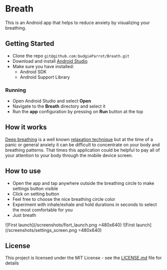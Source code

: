 # Breath

This is an Android app that helps to reduce anxiety by visualizing your breathing.


## Getting Started

- Clone the repo ```git@github.com:budgieParrot/Breath.git```
- Download and install [Android Studio](https://developer.android.com/studio/)
- Make sure you have installed:
    - Android SDK
    - Android Support Library 

### Running

- Open Android Studio and select **Open**
- Navigate to the **Breath** directory and select it
- Run the **app** configuration by pressing on **Run** button at the top

## How it works

[Deep breathing](https://en.wikipedia.org/wiki/Diaphragmatic_breathing) is a well known 
[relaxation technique](https://en.wikipedia.org/wiki/Relaxation_technique) but at the time of a 
panic or general anxiety it can be difficult to concentrate on your body and breathing patterns.
That times this application could be helpful to pay all of your attention to your body through 
the mobile device screen.

## How to use

- Open the app and tap anywhere outside the breathing circle to make settings button visible
- Click on setting button
- Feel free to choose the nice breathing circle color
- Experiment with inhale/exhale and hold durations in seconds to select the most comfortable for you
- Just breath

![First launch](/screenshots/fisrt_launch.png =480x640)
![First launch](/screenshots/settings_screen.png =480x640)

## License

This project is licensed under the MIT License - see the [LICENSE.md](LICENSE.md) file for details
